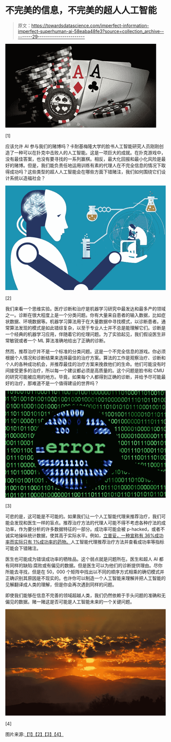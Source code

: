 # 不完美的信息，不完美的超人人工智能

> 原文：<https://towardsdatascience.com/imperfect-information-imperfect-superhuman-ai-58eaba48fe3?source=collection_archive---------29----------------------->

![](img/dfdca7ba2949ba21f7735c560a1cfcd3.png)

[1]

应该允许 AI 参与我们的赌博吗？卡耐基梅隆大学的脸书人工智能研究人员刚刚创造了一种可以在扑克中击败人的人工智能。这是一项巨大的成就。在扑克游戏中，没有最佳答案，也没有要寻找的一系列赢棋。相反，最大化回报和最小化风险是最好的赌博。但是，我们能负责任地运用训练有素的代理人在不完全信息的情况下取得成功吗？这些类型的超人人工智能会在哪些方面下错赌注，我们如何围绕它们设计系统以造福社会？

![](img/e21e6853464641746a4c5bda62e440c0.png)

[2]

我们来看一个思维实验。医疗诊断和治疗是机器学习研究中最发达和最多产的领域之一。诊断在很大程度上是一个分类问题。你有大量来自患者的输入数据，比如症状数据、环境数据等。机器学习算法用于在大量数据中寻找模式，以诊断患者。通常算法发现的模式是如此错综复杂，以至于专业人士并不总是能理解它们。诊断是一个经典的机器学习应用，伴随着它的伦理问题。为了实验起见，我们假设医生非常敏锐或者一个 ML 算法准确地给出了正确的诊断。

然而，推荐治疗并不是一个标准的分类问题。这是一个不完全信息的游戏。你必须根据个人情况和诊断结果来选择最佳的治疗方案。算法的工作是观察治疗、诊断和个人的各种成功机会，并推荐最佳的治疗方案来挽救他们的生命。他们可能没有时间接受更多的治疗，所以每一个建议都必须是高质量的。这个问题是脸书和 CMU 的研究可能被应用的地方。毕竟，如果每个人都得到正确的诊断，并给予尽可能最好的治疗，那难道不是一个值得建设的世界吗？

![](img/1e675c4d620f72c2c5c196a3792a911c.png)

[3]

可悲的是，这可能是不可能的。如果我们让一个人工智能代理来推荐治疗，我们可能会发现和医生一样的盲点。推荐治疗方法的代理人可能不得不考虑各种疗法的成功率，作为要分析的许多数据特征的一部分。成功率可能会被 p-hacked，或者不诚实地操纵统计数据，使其高于实际水平。例如，[立普妥，一种宣称有 36%成功率而实际只有 1%成功率的药物。](https://www.crossfit.com/health/the-cardinal-sins-of-skewed-research-part-2-racking)人工智能代理推荐治疗方法并查看成功率等指标可能会下错赌注。

医生也可能成为错误成功率的牺牲品。这个弱点就是问题所在。医生和超人 AI 都有同样的缺陷:腐败或有偏见的数据。但是医生可以为他们的诊断提供理由。尽你所能去寻找，但是在 50，000 个矩阵中找出以不同的顺序方式相乘的确切模式并正确识别其原因是不现实的。也许你可以制造一个人工智能来理解并把人工智能的见解翻译成人类的理解，但是你会再次遇到同样的问题。

即使我们能够在信息不完善的领域超越人类，我们仍然依赖于手头问题的准确和无偏见的数据。赌一赌这是否可能是人工智能未来的一个关键问题。

![](img/3ffe43bfa05d6efa55fb5cd270222a2d.png)

[4]

图片来源:[【1】](https://proxy.duckduckgo.com/iu/?u=https%3A%2F%2Fwww.luxor.com%2Fcontent%2Fdam%2FMGM%2Fluxor%2Fcasino%2Ftable-games%2Fluxor-casino-table-games-cards-chips.tiff&f=1)[【2】](https://proxy.duckduckgo.com/iu/?u=https%3A%2F%2Fgovernmentciomedia.com%2Fsites%2Fdefault%2Ffiles%2Fstyles%2Ffeatured_article_image%2Fpublic%2F2018-05%2Frobot%2520ai%2520medicine%2520health.jpg%3Fitok%3De5PYXMcY&f=1)[【3】](https://proxy.duckduckgo.com/iu/?u=http%3A%2F%2F2s7gjr373w3x22jf92z99mgm5w-wpengine.netdna-ssl.com%2Fwp-content%2Fuploads%2F2015%2F11%2Fshutterstock_error_data_alexskopje.jpg&f=1)[【4】](https://proxy.duckduckgo.com/iu/?u=https%3A%2F%2Fupload.wikimedia.org%2Fwikipedia%2Fcommons%2Fthumb%2Fe%2Fe6%2FHazy_Crazy_Sunrise.jpg%2F1200px-Hazy_Crazy_Sunrise.jpg&f=1)